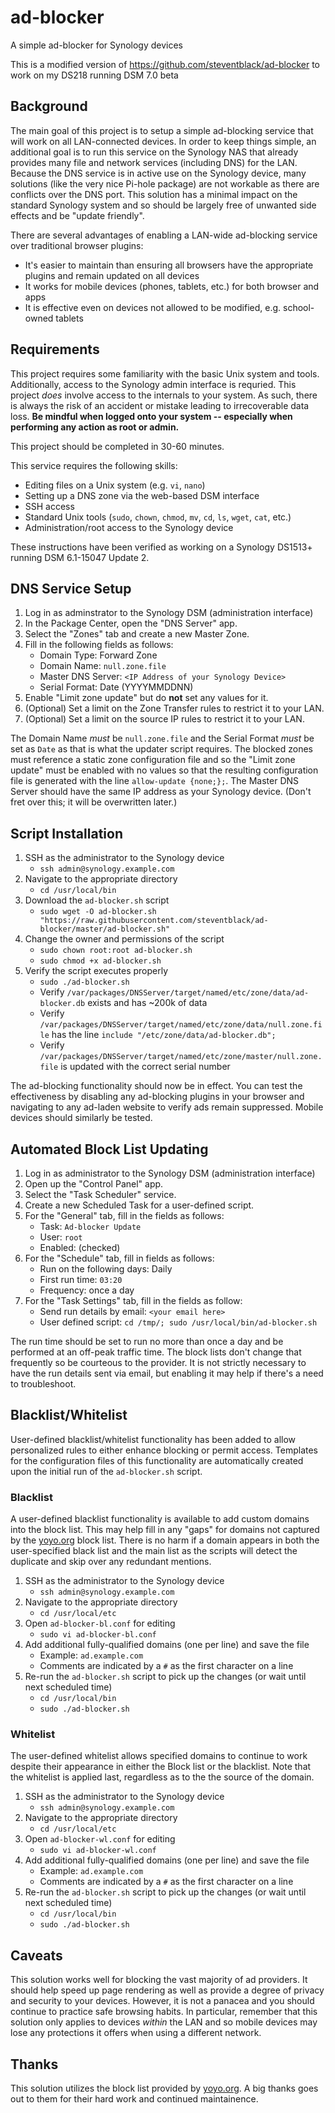 # ad-blocker
A simple ad-blocker for Synology devices

This is a modified version of https://github.com/steventblack/ad-blocker to work on my DS218 running DSM 7.0 beta

## Background

The main goal of this project is to setup a simple ad-blocking service that will work on all LAN-connected devices. In order to keep things simple, an additional goal is to run this service on the Synology NAS that already provides many file and network services (including DNS) for the LAN. Because the DNS service is in active use on the Synology device, many solutions (like the very nice Pi-hole package) are not workable as there are conflicts over the DNS port. This solution has a minimal impact on the standard Synology system and so should be largely free of unwanted side effects and be "update friendly".

There are several advantages of enabling a LAN-wide ad-blocking service over traditional browser plugins:
* It's easier to maintain than ensuring all browsers have the appropriate plugins and remain updated on all devices
* It works for mobile devices (phones, tablets, etc.) for both browser and apps
* It is effective even on devices not allowed to be modified, e.g. school-owned tablets

## Requirements
This project requires some familiarity with the basic Unix system and tools. Additionally, access to the Synology admin interface is requried. This project _does_ involve access to the internals to your system. As such, there is always the risk of an accident or mistake leading to irrecoverable data loss. **Be mindful when logged onto your system -- especially when performing any action as root or admin.**

This project should be completed in 30-60 minutes.

This service requires the following skills:
* Editing files on a Unix system (e.g. `vi`, `nano`)
* Setting up a DNS zone via the web-based DSM interface
* SSH access
* Standard Unix tools (`sudo`, `chown`, `chmod`, `mv`, `cd`, `ls`, `wget`, `cat`, etc.)
* Administration/root access to the Synology device

These instructions have been verified as working on a Synology DS1513+ running DSM 6.1-15047 Update 2. 

## DNS Service Setup
1. Log in as adminstrator to the Synology DSM (administration interface)
1. In the Package Center, open the "DNS Server" app.
1. Select the "Zones" tab and create a new Master Zone.
1. Fill in the following fields as follows:
    * Domain Type: Forward Zone
    * Domain Name: `null.zone.file`
    * Master DNS Server: `<IP Address of your Synology Device>`
    * Serial Format: Date (YYYYMMDDNN)
1. Enable "Limit zone update" but do __not__ set any values for it.
1. (Optional) Set a limit on the Zone Transfer rules to restrict it to your LAN.
1. (Optional) Set a limit on the source IP rules to restrict it to your LAN.

The Domain Name _must_ be `null.zone.file` and the Serial Format _must_ be set as `Date` as that is what the updater script requires. The blocked zones must reference a static zone configuration file and so the "Limit zone update" must be enabled with no values so that the resulting configuration file is generated with the line `allow-update {none;};`. The Master DNS Server should have the same IP address as your Synology device. (Don't fret over this; it will be overwritten later.)

## Script Installation
1. SSH as the administrator to the Synology device
    * `ssh admin@synology.example.com`
1. Navigate to the appropriate directory
    * `cd /usr/local/bin`
1. Download the `ad-blocker.sh` script
    * `sudo wget -O ad-blocker.sh "https://raw.githubusercontent.com/steventblack/ad-blocker/master/ad-blocker.sh"`
1. Change the owner and permissions of the script
    * `sudo chown root:root ad-blocker.sh`
    * `sudo chmod +x ad-blocker.sh`
1. Verify the script executes properly
    * `sudo ./ad-blocker.sh`
    * Verify `/var/packages/DNSServer/target/named/etc/zone/data/ad-blocker.db` exists and has ~200k of data
    * Verify `/var/packages/DNSServer/target/named/etc/zone/data/null.zone.file` has the line `include "/etc/zone/data/ad-blocker.db";`
    * Verify `/var/packages/DNSServer/target/named/etc/zone/master/null.zone.file` is updated with the correct serial number
    
The ad-blocking functionality should now be in effect. You can test the effectiveness by disabling any ad-blocking plugins in your browser and navigating to any ad-laden website to verify ads remain suppressed. Mobile devices should similarly be tested.

## Automated Block List Updating
1. Log in as administrator to the Synology DSM (administration interface)
1. Open up the "Control Panel" app.
1. Select the "Task Scheduler" service.
1. Create a new Scheduled Task for a user-defined script.
1. For the "General" tab, fill in the fields as follows:
    * Task: `Ad-blocker Update`
    * User: `root`
    * Enabled: (checked)
1. For the "Schedule" tab, fill in fields as follows:
    * Run on the following days: Daily
    * First run time: `03:20`
    * Frequency: once a day
1. For the "Task Settings" tab, fill in the fields as follow:
    * Send run details by email: `<your email here>`
    * User defined script: `cd /tmp/; sudo /usr/local/bin/ad-blocker.sh`

The run time should be set to run no more than once a day and be performed at an off-peak traffic time. The block lists don't change that frequently so be courteous to the provider. It is not strictly necessary to have the run details sent via email, but enabling it may help if there's a need to troubleshoot.

## Blacklist/Whitelist
User-defined blacklist/whitelist functionality has been added to allow personalized rules to either enhance blocking or permit access. Templates for the configuration files of this functionality are automatically created upon the initial run of the `ad-blocker.sh` script.

### Blacklist
A user-defined blacklist functionality is available to add custom domains into the block list. This may help fill in any "gaps" for domains not captured by the [yoyo.org](http://pgl.yoyo.org/adservers/) block list. There is no harm if a domain appears in both the user-specified black list and the main list as the scripts will detect the duplicate and skip over any redundant mentions.

1. SSH as the administrator to the Synology device
    * `ssh admin@synology.example.com`
1. Navigate to the appropriate directory
    * `cd /usr/local/etc`
1. Open `ad-blocker-bl.conf` for editing
    * `sudo vi ad-blocker-bl.conf`
1. Add additional fully-qualified domains (one per line) and save the file
    * Example: `ad.example.com`
    * Comments are indicated by a `#` as the first character on a line
1. Re-run the `ad-blocker.sh` script to pick up the changes (or wait until next scheduled time)
    * `cd /usr/local/bin`
    * `sudo ./ad-blocker.sh`

### Whitelist
The user-defined whitelist allows specified domains to continue to work despite their appearance in either the Block list or the blacklist. Note that the whitelist is applied last, regardless as to the the source of the domain.

1. SSH as the administrator to the Synology device
    * `ssh admin@synology.example.com`
1. Navigate to the appropriate directory
    * `cd /usr/local/etc`
1. Open `ad-blocker-wl.conf` for editing
    * `sudo vi ad-blocker-wl.conf`
1. Add additional fully-qualified domains (one per line) and save the file
    * Example: `ad.example.com`
    * Comments are indicated by a `#` as the first character on a line
1. Re-run the `ad-blocker.sh` script to pick up the changes (or wait until next scheduled time)
    * `cd /usr/local/bin`
    * `sudo ./ad-blocker.sh`

## Caveats
This solution works well for blocking the vast majority of ad providers. It should help speed up page rendering as well as provide a degree of privacy and security to your devices. However, it is not a panacea and you should continue to practice safe browsing habits. In particular, remember that this solution only applies to devices _within_ the LAN and so mobile devices may lose any protections it offers when using a different network.

## Thanks
This solution utilizes the block list provided by [yoyo.org](http://pgl.yoyo.org/adservers/). A big thanks goes out to them for their hard work and continued maintainence.
